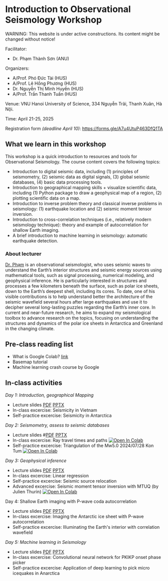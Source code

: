 # Introduction to Observational Seismology Workshop

WARNING: This website is under active constructions. Its content might be changed without notice!

Facilitator:
- Dr. Phạm Thành Sơn (ANU)

Organizers:
- A/Prof. Phó Đức Tài (HUS)
- A/Prof. Lê Hồng Phương (HUS)
- Dr. Nguyễn Thị Minh Huyền (HUS)
- A/Prof. Trần Thanh Tuấn (HUS)

Venue: VNU Hanoi University of Science, 334 Nguyễn Trãi, Thanh Xuân, Hà Nội.

Time: April 21-25, 2025

Registration form *(deadline April 10)*: https://forms.gle/A7u4UtuP463DfQ1TA

## What we learn in this workshop
This workshop is a quick introduction to resources and tools for Observational Seismology. The course content covers the following topics:

* Introduction to digital seismic data, including (1) principles of seismometry, (2) seismic data as digital signals, (3) global seismic databases, (4) basic data processing tools. 
* Introduction to geographical mapping skills + visualize scientific data, including (1) Python package to draw a geophysical map of a region, (2) plotting scientific data on a map.
* Introduction to inverse problem theory and classical inverse problems in seismology: (1) earthquake location and (2) seismic moment tensor inversion. 
* Introduction to cross-correlation techniques (i.e., relatively modern seismology technique): theory and example of autocorrelation for shallow Earth imaging.
* A brief introduction to machine learning in seismology: automatic earthquake detection. 

### About lecturer
[Dr. Phạm](https://www.tsonpham.net/) is an observational seismologist, who uses seismic waves to understand the Earth’s interior structures and seismic energy sources using mathematical tools, such as signal processing, numerical modeling, and geophysical inference. He is particularly interested in structures and processes a few kilometers beneath the surface, such as polar ice sheets, down to the Earth’s deepest shell, including its cores. To date, one of his visible contributions is to help understand better the architecture of the seismic wavefield several hours after large earthquakes and use it to decipher several long-lasting puzzles regarding the Earth’s inner core. In current and near-future research, he aims to expand my seismological toolbox to advance research on the topics, focusing on understanding the structures and dynamics of the polar ice sheets in Antarctica and Greenland in the changing climate. 

## Pre-class reading list
- What is Google Colab? [link](https://colab.research.google.com/notebooks/intro.ipynb#scrollTo=5fCEDCU_qrC0)
- Basemap tutorial
- Machine learning crash course by Google

## In-class activities

*Day 1: Introduction, geographical Mapping*
<!-- * [Notes](Day1/notes.md) -->
* Lecture slides [PDF](link) [PPTX]()
* In-class excercise: Seismicity in Vietnam 
* Self-practice excercise: Seismicity in Antarctica

*Day 2: Seismometry, assess to seismic databases*
<!-- * [Overview](Day2/notes.md) -->
* Lecture slides #[PDF]() [PPTX]()
* In-class excercise: Ray travel times and paths [![Open In Colab](https://img.shields.io/badge/open%20in-Colab-b5e2fa?logo=googlecolab&style=flat-square&color=ffd670)](https://colab.research.google.com/github/tsonpham/ObsSeis-VNU/blob/master/Day2/D2_Lab.ipynb)
* Self-practice excercise: Triangulation of the Mw5.0 2024/07/28 Kon Tum [![Open In Colab](https://img.shields.io/badge/open%20in-Colab-b5e2fa?logo=googlecolab&style=flat-square&color=ffd670)](https://colab.research.google.com/github/tsonpham/ObsSeis-VNU/blob/master/Day2/D2_Prac.ipynb)

*Day 3: Geophysical inference*
<!-- * [Notes](Day3/notes.md) -->
* Lecture slides [PDF](link) [PPTX]()
* In-class excercise: Linear regression
* Self-practice excercise: Seismic source relocation
* Advanced excercise: Seismic moment tensor inversion with MTUQ (by Julien Thurin) [![Open In Colab](https://img.shields.io/badge/open%20in-Colab-b5e2fa?logo=googlecolab&style=flat-square&color=ffd670)](https://colab.research.google.com/drive/1UJWOompBz9MlJN0B6SoVKzF8Whz_1nPp?usp=sharing#scrollTo=n8Gxw3DPkxAb)

Day 4: Shallow Earth imaging with P-wave coda autocorrelation
<!-- * [Notes](Day4/notes.md) -->
* Lecture slides [PDF](link) [PPTX]()
* In-class excercise: Imaging the Antarctic ice sheet with P-wave autocorrelation 
* Self-practice excercise: Illuminating the Earth's interior with correlation wavefield

*Day 5: Machine learning in Seismology*
<!-- * [Notes](Day5/notes.md) -->
* Lecture slides [PDF](link) [PPTX]()
* In-class excercise: Convolutional neural network for PKIKP onset phase picker 
* Self-practice excercise: Application of deep learning to pick micro icequakes in Anarctica